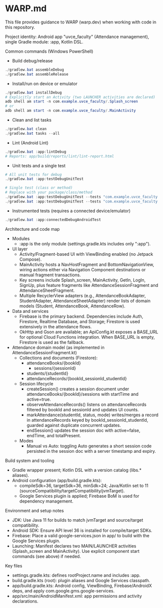 # WARP.md

This file provides guidance to WARP (warp.dev) when working with code in this repository.

Project identity: Android app "uvce_faculty" (Attendance management), single Gradle module: :app, Kotlin DSL.

Common commands (Windows PowerShell)

- Build debug/release
```powershell path=null start=null
./gradlew.bat assembleDebug
./gradlew.bat assembleRelease
```
- Install/run on device or emulator
```powershell path=null start=null
./gradlew.bat installDebug
# Explicitly start an Activity (two LAUNCHER activities are declared)
adb shell am start -n com.example.uvce_faculty/.Splash_screen
# or
adb shell am start -n com.example.uvce_faculty/.MainActivity
```
- Clean and list tasks
```powershell path=null start=null
./gradlew.bat clean
./gradlew.bat tasks --all
```
- Lint (Android Lint)
```powershell path=null start=null
./gradlew.bat :app:lintDebug
# Reports: app/build/reports/lint/lint-report.html
```
- Unit tests and a single test
```powershell path=null start=null
# All unit tests for debug
./gradlew.bat :app:testDebugUnitTest

# Single test (class or method)
# Replace with your package/class/method
./gradlew.bat :app:testDebugUnitTest --tests "com.example.uvce_faculty.SomeTestClass"
./gradlew.bat :app:testDebugUnitTest --tests "com.example.uvce_faculty.SomeTestClass.someTestMethod"
```
- Instrumented tests (requires a connected device/emulator)
```powershell path=null start=null
./gradlew.bat :app:connectedDebugAndroidTest
```

Architecture and code map

- Modules
  - :app is the only module (settings.gradle.kts includes only ":app").
- UI layer
  - Activity/Fragment-based UI with ViewBinding enabled (no Jetpack Compose).
  - MainActivity hosts a NavHostFragment and BottomNavigationView, wiring actions either via Navigation Component destinations or manual fragment transactions.
  - Key screens include Splash_screen, MainActivity, GetIn, LogIn, SignUp, plus feature fragments like AttendanceSessionFragment and AttendanceSheetFragment.
  - Multiple RecyclerView adapters (e.g., AttendanceBookAdapter, StudentAdapter, AttendanceSheetAdapter) render lists of domain models (Student, AttendanceBook, AttendanceRow).
- Data and services
  - Firebase is the primary backend. Dependencies include Auth, Firestore, Realtime Database, and Storage; Firestore is used extensively in the attendance flows.
  - OkHttp and Gson are available; an ApiConfig.kt exposes a BASE_URL for optional Cloud Functions integration. When BASE_URL is empty, Firestore is used as the fallback.
- Attendance domain model (as implemented in AttendanceSessionFragment.kt)
  - Collections and documents (Firestore):
    - attendanceBooks/{bookId}
      - sessions/{sessionId}
    - students/{studentId}
    - attendanceRecords/{bookId_sessionId_studentId}
  - Session lifecycle
    - createSession() creates a session document under attendanceBooks/{bookId}/sessions with startTime and active=true.
    - observeAttendanceRecords() listens on attendanceRecords filtered by bookId and sessionId and updates UI counts.
    - markAttendance(studentId, status, mode) writes/merges a record in attendanceRecords keyed by bookId_sessionId_studentId, guarded against duplicate concurrent updates.
    - endSession() updates the session doc with active=false, endTime, and totalPresent.
  - Modes
    - Manual vs Auto: toggling Auto generates a short session code persisted in the session doc with a server timestamp and expiry.

Build system and tooling

- Gradle wrapper present; Kotlin DSL with a version catalog (libs.* aliases).
- Android configuration (app/build.gradle.kts):
  - compileSdk=36, targetSdk=36, minSdk=24; Java/Kotlin set to 11 (sourceCompatibility/targetCompatibility/jvmTarget).
  - Google Services plugin is applied; Firebase BoM is used for dependency management.

Environment and setup notes

- JDK: Use Java 11 for builds to match jvmTarget and source/target compatibility.
- Android SDK: Ensure API level 36 is installed for compile/target SDKs.
- Firebase: Place a valid google-services.json in app/ to build with the Google Services plugin.
- Launching: Manifest declares two MAIN/LAUNCHER activities (Splash_screen and MainActivity). Use explicit component start commands (see above) if needed.

Key files

- settings.gradle.kts: defines rootProject.name and includes :app.
- build.gradle.kts (root): plugin aliases and Google Services classpath.
- app/build.gradle.kts: Android config, ViewBinding, Firebase/AndroidX deps, and apply com.google.gms.google-services.
- app/src/main/AndroidManifest.xml: app permissions and activity declarations.
